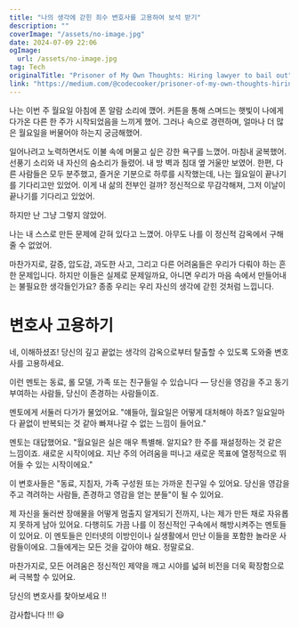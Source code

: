 ```yaml
---
title: "나의 생각에 갇힌 죄수 변호사를 고용하여 보석 받기"
description: ""
coverImage: "/assets/no-image.jpg"
date: 2024-07-09 22:06
ogImage:
  url: /assets/no-image.jpg
tag: Tech
originalTitle: "Prisoner of My Own Thoughts: Hiring lawyer to bail out"
link: "https://medium.com/@codecooker/prisoner-of-my-own-thoughts-hiring-lawyer-to-bail-out-c77868248c1b"
---
```


나는 이번 주 월요일 아침에 폰 알람 소리에 깼어. 커튼을 통해 스며드는 햇빛이 나에게 다가온 다른 한 주가 시작되었음을 느끼게 했어. 그러나 속으로 경련하며, 얼마나 더 많은 월요일을 버물어야 하는지 궁금해했어.

일어나려고 노력하면서도 이불 속에 머물고 싶은 강한 욕구를 느꼈어. 마침내 굴복했어. 선풍기 소리와 내 자신의 숨소리가 들렸어. 내 방 벽과 침대 옆 거울만 보였어. 한편, 다른 사람들은 모두 분주했고, 즐거운 기분으로 하루를 시작했는데, 나는 월요일이 끝나기를 기다리고만 있었어. 이게 내 삶의 전부인 걸까? 정신적으로 무감각해져, 그저 이날이 끝나기를 기다리고 있었어.

하지만 난 그냥 그렇지 않았어.

나는 내 스스로 만든 문제에 갇혀 있다고 느꼈어. 아무도 나를 이 정신적 감옥에서 구해줄 수 없었어.

<div class="content-ad"></div>

마찬가지로, 갈증, 압도감, 과도한 사고, 그리고 다른 어려움들은 우리가 다뤄야 하는 흔한 문제입니다. 하지만 이들은 실제로 문제일까요, 아니면 우리가 마음 속에서 만들어내는 불필요한 생각들인가요? 종종 우리는 우리 자신의 생각에 갇힌 것처럼 느낍니다.

# 변호사 고용하기

네, 이해하셨죠! 당신의 깊고 끝없는 생각의 감옥으로부터 탈출할 수 있도록 도와줄 변호사를 고용하세요.

이런 멘토는 동료, 롤 모델, 가족 또는 친구들일 수 있습니다 — 당신을 영감을 주고 동기부여하는 사람들, 당신이 존경하는 사람들이죠.

<div class="content-ad"></div>

멘토에게 서둘러 다가가 물었어요. "얘들아, 월요일은 어떻게 대처해야 하죠? 일요일마다 끝없이 반복되는 것 같아 빠져나갈 수 없는 느낌이 들어요."

멘토는 대답했어요. "월요일은 실은 매우 특별해. 알지요? 한 주를 재설정하는 것 같은 느낌이죠. 새로운 시작이에요. 지난 주의 어려움을 떠나고 새로운 목표에 열정적으로 뛰어들 수 있는 시작이에요."

이 변호사들은 "동료, 지침자, 가족 구성원 또는 가까운 친구일 수 있어요. 당신을 영감을 주고 격려하는 사람들, 존경하고 영감을 얻는 분들"이 될 수 있어요.

제 자신을 둘러싼 장애물을 어떻게 멈출지 알게되기 전까지, 나는 제가 만든 채로 자유롭지 못하게 남아 있어요. 다행히도 가끔 나를 이 정신적인 구속에서 해방시켜주는 멘토들이 있어요. 이 멘토들은 인터넷의 이방인이나 실생활에서 만난 이들을 포함한 놀라운 사람들이에요. 그들에게는 모든 것을 갚아야 해요. 정말로요.

<div class="content-ad"></div>

마찬가지로, 모든 어려움은 정신적인 제약을 깨고 시야를 넓혀 비전을 더욱 확장함으로써 극복할 수 있어요.

당신의 변호사를 찾아보세요 !!

감사합니다 !!! 😃

